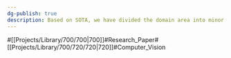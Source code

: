 ```yaml
---
dg-publish: true
description: Based on SOTA, we have divided the domain area into minor categories, which correspond to the large domain area Computer Vision.
---
```

#[[Projects/Library/700/700\|700]]#Research_Paper#[[Projects/Library/700/720/720\|720]]#Computer_Vision